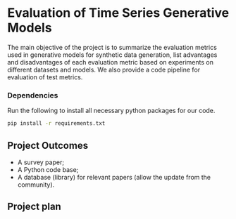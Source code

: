 # Evaluation of Time Series Generative Models

The main objective of the project is to summarize the evaluation metrics used in generative models for synthetic data generation, list advantages and disadvantages of each evaluation metric based on experiments on different datasets and models. We also provide a code pipeline for evaluation of test metrics. 

### Dependencies

Run the following to install all necessary python packages for our code.

```bash
pip install -r requirements.txt
```

## Project Outcomes
- A survey paper;
- A Python code base;
- A database (library) for relevant papers (allow the update from the community).

## Project plan 
